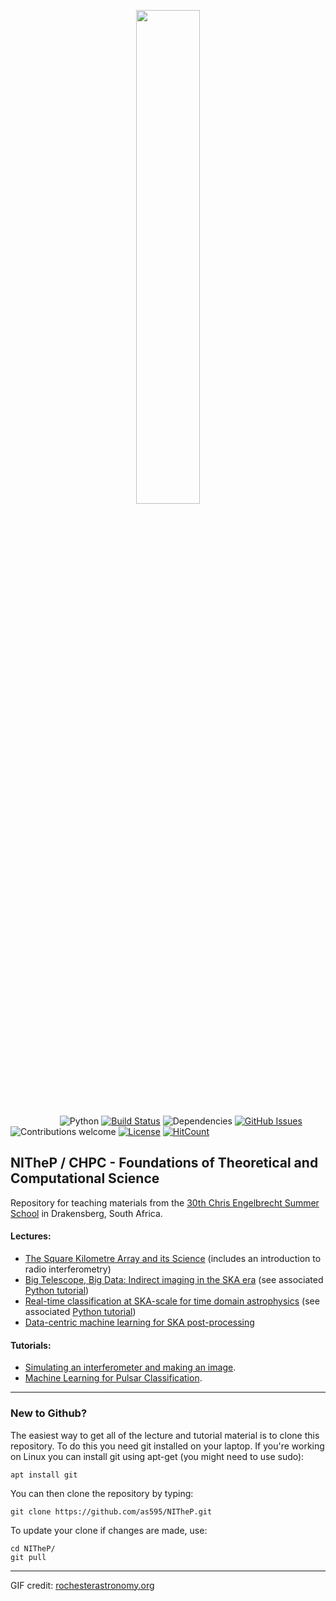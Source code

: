 

<p align="center"><img width=45% src="https://github.com/as595/NITheP/blob/master/media/Radiotelescope-dishanimated.gif"></p>

&nbsp;&nbsp;&nbsp;&nbsp;&nbsp;&nbsp;&nbsp;&nbsp;&nbsp;&nbsp;&nbsp;&nbsp;&nbsp;&nbsp;&nbsp;&nbsp;&nbsp;&nbsp;&nbsp;
![Python](https://img.shields.io/badge/python-v3.6+-blue.svg)
[![Build Status](https://travis-ci.org/as595/NITheP.svg?branch=master)](https://travis-ci.org/as595/NITheP)
![Dependencies](https://img.shields.io/badge/dependencies-up%20to%20date-brightgreen.svg)
[![GitHub Issues](https://img.shields.io/github/issues/as595/NITheP.svg)](https://github.com/as595/NITheP/issues)
![Contributions welcome](https://img.shields.io/badge/contributions-private-orange.svg)
[![License](https://img.shields.io/cran/l/devtools.svg)](https://opensource.org/licenses/gpl-license)
[![HitCount](http://hits.dwyl.io/as595/NITheP.svg)](http://hits.dwyl.io/as595/NITheP)


## NITheP / CHPC - Foundations of Theoretical and Computational Science 

Repository for teaching materials from the [30th Chris Engelbrecht Summer School](https://quantum.ukzn.ac.za/2019-chris-engelbrecht-summer-school/) in Drakensberg, South Africa. 

#### Lectures:

* [The Square Kilometre Array and its Science](https://github.com/as595/NITheP/blob/master/LECTURES/SquareKilometreArray.pdf) (includes an introduction to radio interferometry)
* [Big Telescope, Big Data: Indirect imaging in the SKA era](https://github.com/as595/NITheP/blob/master/LECTURES/IndirectImaging.pdf) (see associated [Python tutorial](https://github.com/as595/NITheP/blob/master/TUTORIALS/SimulateInterferometer.ipynb))
* [Real-time classification at SKA-scale for time domain astrophysics](https://github.com/as595/NITheP/blob/master/LECTURES/RealTimeClassification.pdf) (see associated [Python tutorial](https://github.com/as595/NITheP/blob/master/TUTORIALS/PulsarClassifier.ipynb))
* [Data-centric machine learning for SKA post-processing](https://github.com/as595/NITheP/blob/master/LECTURES/DataCentric.pdf)

#### Tutorials:

* [Simulating an interferometer and making an image](https://github.com/as595/NITheP/blob/master/TUTORIALS/SimulateInterferometer.ipynb).
* [Machine Learning for Pulsar Classification](https://github.com/as595/NITheP/blob/master/TUTORIALS/PulsarClassifier.ipynb).

----

### New to Github?

The easiest way to get all of the lecture and tutorial material is to clone this repository. To do this you need git installed on your laptop. If you're working on Linux you can install git using apt-get (you might need to use sudo):

```
apt install git
```

You can then clone the repository by typing:

```
git clone https://github.com/as595/NITheP.git
```

To update your clone if changes are made, use:

```
cd NITheP/
git pull
```

-----

GIF credit: <a href="http://www.rochesterastronomy.org/radio-astronomy/radiotelescope-dishanimated/" target="_blank">rochesterastronomy.org</a>
